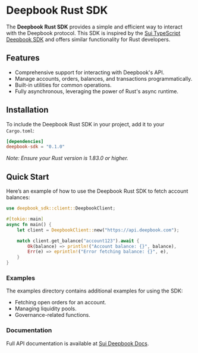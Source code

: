 # Deepbook Rust SDK

The **Deepbook Rust SDK** provides a simple and efficient way to interact with the Deepbook protocol. This SDK is inspired by the [Sui TypeScript Deepbook SDK](https://github.com/MystenLabs/sui/tree/main/sdk/deepbook-v3) and offers similar functionality for Rust developers.

## Features

- Comprehensive support for interacting with Deepbook's API.
- Manage accounts, orders, balances, and transactions programmatically.
- Built-in utilities for common operations.
- Fully asynchronous, leveraging the power of Rust's async runtime.

## Installation

To include the Deepbook Rust SDK in your project, add it to your `Cargo.toml`:

```toml
[dependencies]
deepbook-sdk = "0.1.0"
```
*Note: Ensure your Rust version is 1.83.0 or higher.*

## Quick Start

Here’s an example of how to use the Deepbook Rust SDK to fetch account balances:

```rust
use deepbook_sdk::client::DeepbookClient;

#[tokio::main]
async fn main() {
    let client = DeepbookClient::new("https://api.deepbook.com");

    match client.get_balance("account123").await {
        Ok(balance) => println!("Account balance: {}", balance),
        Err(e) => eprintln!("Error fetching balance: {}", e),
    }
}
```

### Examples

The examples directory contains additional examples for using the SDK:
- Fetching open orders for an account.
- Managing liquidity pools.
- Governance-related functions.

### Documentation

Full API documentation is available at [Sui Deepbook Docs](https://docs.sui.io/standards/deepbookv3-sdk).